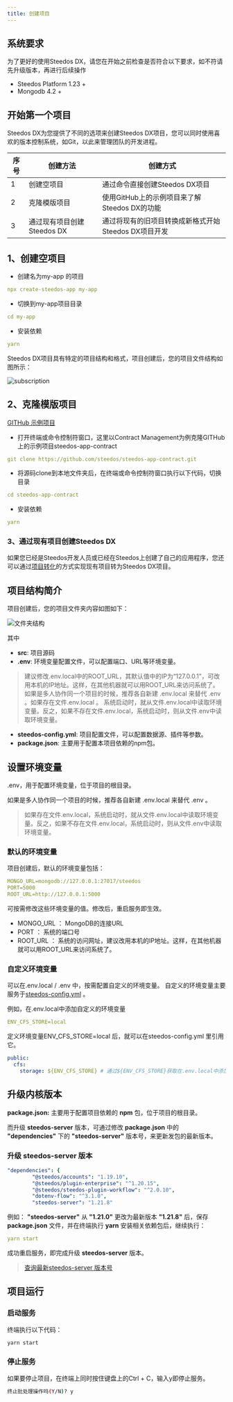 ```yaml
---
title: 创建项目
---
```


## 系统要求

为了更好的使用Steedos DX，请您在开始之前检查是否符合以下要求，如不符请先升级版本，再进行后续操作

- Steedos Platform 1.23 +
- Mongodb 4.2 +

## 开始第一个项目

Steedos DX为您提供了不同的选项来创建Steedos DX项目，您可以同时使用喜欢的版本控制系统，如Git，以此来管理团队的开发进程。

|  序号   |  创建方法   | 创建方式  |
|  ----  |  ----  |  ----  |
|  1   | 创建空项目  | 通过命令直接创建Steedos DX项目 |
|  2   | 克隆模版项目  | 使用GitHub上的示例项目来了解Steedos DX的功能 |
|  3   | 通过现有项目创建Steedos DX  | 通过将现有的旧项目转换成新格式开始Steedos DX项目开发 |

## 1、创建空项目

- 创建名为my-app 的项目

```yml
npx create-steedos-app my-app
```

- 切换到my-app项目目录

```yml
cd my-app
```

- 安装依赖

```yml
yarn
```

Steedos DX项目具有特定的项目结构和格式，项目创建后，您的项目文件结构如图所示：

![subscription](/assets/dx/project_setup/project_setup01.png)

## 2、克隆模版项目

[GITHub 示例项目](https://github.com/steedos/awesome-steedos-apps)

- 打开终端或命令控制符窗口，这里以Contract Management为例克隆GITHub上的示例项目steedos-app-contract

```yml
git clone https://github.com/steedos/steedos-app-contract.git
```

- 将源码clone到本地文件夹后，在终端或命令控制符窗口执行以下代码，切换目录

```yml
cd steedos-app-contract
```

- 安装依赖

```yml
yarn
```

### 3、通过现有项目创建Steedos DX

如果您已经是Steedos开发人员或已经在Steedos上创建了自己的应用程序，您还可以通过[项目转化](/developer/cli/cli_convert)的方式实现现有项目转为Steedos DX项目。

## 项目结构简介

项目创建后，您的项目文件夹内容如图如下：

![文件夹结构](/assets/文件夹结构1.png)

其中

- **src**: 项目源码
- **.env**: 环境变量配置文件，可以配置端口、URL等环境变量。

> 建议修改.env.local中的ROOT_URL，其默认值中的IP为“127.0.0.1”，可改用本机的IP地址。这样，在其他机器就可以用ROOT_URL来访问系统了。
> 如果是多人协作同一个项目的时候，推荐各自新建 .env.local 来替代 .env 。如果存在文件.env.local 。 系统启动时，就从文件.env.local中读取环境变量。反之，如果不存在文件.env.local，系统启动时，则从文件.env中读取环境变量。

- **steedos-config.yml**: 项目配置文件，可以配置数据源、插件等参数。
- **package.json**: 主要用于配置本项目依赖的npm包。

## 设置环境变量

.env，用于配置环境变量，位于项目的根目录。

如果是多人协作同一个项目的时候，推荐各自新建 .env.local 来替代 .env 。

> 如果存在文件.env.local，系统启动时，就从文件.env.local中读取环境变量。反之，如果不存在文件.env.local，系统启动时，则从文件.env中读取环境变量。

### 默认的环境变量

项目创建后，默认的环境变量包括：

```yml
MONGO_URL=mongodb://127.0.0.1:27017/steedos
PORT=5000
ROOT_URL=http://127.0.0.1:5000
```

可按需修改这些环境变量的值。修改后，重启服务即生效。

- MONGO_URL ： MongoDB的连接URL
- PORT ： 系统的端口号
- ROOT_URL ： 系统的访问网址，建议改用本机的IP地址。这样，在其他机器就可以用ROOT_URL来访问系统了。

### 自定义环境变量

可以在.env.local / .env 中，按需配置自定义的环境变量。 自定义的环境变量主要服务于[steedos-config.yml](https://www.steedos.com/developer/steedos_config) 。

例如，在.env.local中添加自定义的环境变量

```yml
ENV_CFS_STORE=local
```

定义环境变量ENV_CFS_STORE=local 后，就可以在steedos-config.yml 里引用它。

```yml
public:
  cfs:
    storage: ${ENV_CFS_STORE} # 通过${ENV_CFS_STORE}获取在.env.local中添加的变量的值
```

## 升级内核版本

**package.json:** 主要用于配置项目依赖的 **npm** 包，位于项目的根目录。

而升级 **steedos-server** 版本，可通过修改 **package.json** 中的 **"dependencies"** 下的 **"steedos-server"** 版本号，来更新发包的最新版本。

### 升级 steedos-server 版本

```yml
"dependencies": {
        "@steedos/accounts": "1.19.10",
        "@steedos/plugin-enterprise": "^1.20.15",
        "@steedos/steedos-plugin-workflow": "^2.0.10",
        "dotenv-flow": "^3.1.0",
        "steedos-server": "1.21.8"
```

例如： **"steedos-server"** 从 **"1.21.0"** 更改为最新版本 **"1.21.8"** 后，保存 **package.json** 文件，并在终端执行 **yarn** 安装相关依赖包后，继续执行：

```yml
yarn start
```

成功重启服务，即完成升级 **steedos-server** 版本。

> [查询最新steedos-server 版本号](https://www.npmjs.com/package/steedos-server)

## 项目运行

### 启动服务

终端执行以下代码：

```bash
yarn start
```

### 停止服务

如果要停止项目，在终端上同时按住键盘上的Ctrl + C，输入y即停止服务。

```bash
终止批处理操作吗(Y/N)? y
```
